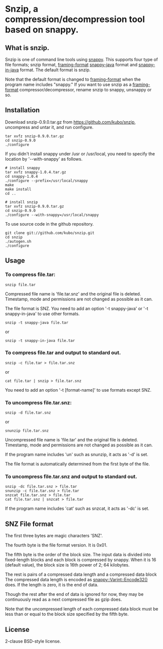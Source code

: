 Snzip, a compression/decompression tool based on snappy.
========================================================

What is snzip.
--------------

Snzip is one of command line tools using [snappy][].
This supports four type of file formats; snzip format,
[framing-format][] [snappy-java][] format and [snappy-in-java][]
format. The default format is snzip.

Note that the default format is changed to [framing-format][] when
the program name includes "snappy." If you want to use snzip
as a [framing-format][] compressor/decompressor, rename snzip
to snappy, unsnappy or so.

Installation
------------

Download snzip-0.9.0.tar.gz from https://github.com/kubo/snzip,
uncompress and untar it, and run configure.

    tar xvfz snzip-0.9.0.tar.gz
    cd snzip-0.9.0
    ./configure

If you didn't install snappy under /usr or /usr/local, you need to specify
the location by '--with-snappy' as follows.

    # install snappy
    tar xvfz snappy-1.0.4.tar.gz
    cd snappy-1.0.4
    ./configure --prefix=/usr/local/snappy
    make
    make install
    cd ..
    
    # install snzip
    tar xvfz snzip-0.9.0.tar.gz
    cd snzip-0.9.0
    ./configure --with-snappy=/usr/local/snappy

To use source code in the github repository.

    git clone git://github.com/kubo/snzip.git
    cd snzip
    ./autogen.sh
    ./configure

Usage
-----

### To compress file.tar:

    snzip file.tar

Compressed file name is 'file.tar.snz' and the original file is deleted.
Timestamp, mode and permissions are not changed as possible as it can.

The file format is SNZ. You need to add an option '-t snappy-java' or
'-t snappy-in-java' to use other formats.

    snzip -t snappy-java file.tar

or

    snzip -t snappy-in-java file.tar

### To compress file.tar and output to standard out.

    snzip -c file.tar > file.tar.snz

or

    cat file.tar | snzip > file.tar.snz

You need to add an option '-t [format-name]' to use formats except SNZ.


### To uncompress file.tar.snz:

    snzip -d file.tar.snz

or

    snunzip file.tar.snz

Uncompressed file name is 'file.tar' and the original file is deleted.
Timestamp, mode and permissions are not changed as possible as it can.

If the program name includes 'un' such as snunzip, it acts as '-d' is set.

The file format is automatically determined from the first byte of the file.

### To uncompress file.tar.snz and output to standard out.

    snzip -dc file.tar.snz > file.tar
    snunzip -c file.tar.snz > file.tar
    snzcat file.tar.snz > file.tar
    cat file.tar.snz | snzcat > file.tar

If the program name includes 'cat' such as snzcat, it acts as '-dc' is set.

SNZ File format
---------------

The first three bytes are magic characters 'SNZ'.

The fourth byte is the file format version. It is 0x01.

The fifth byte is the order of the block size. The input data
is divided into fixed-length blocks and each block is compressed
by snappy. When it is 16 (default value), the block size is 16th
power of 2; 64 kilobytes.

The rest is pairs of a compressed data length and a compressed data block
The compressed data length is encoded as [snappy::Varint::Encode32()][] does.
If the length is zero, it is the end of data.

Though the rest after the end of data is ignored for now, they
may be continuously read as a next compressed file as gzip does.

Note that the uncompressed length of each compressed data block must be
less than or equal to the block size specified by the fifth byte.

License
-------

2-clause BSD-style license.

[snappy]: http://code.google.com/p/snappy/
[framing-format]: http://code.google.com/p/snappy/source/browse/trunk/framing_format.txt?r=55
[Issue 34: Command line tool]: http://code.google.com/p/snappy/issues/detail?id=34
[snappy::Varint::Encode32()]: http://code.google.com/p/snappy/source/browse/trunk/snappy-stubs-internal.h?r=51#461
[snappy-java]: http://code.google.com/p/snappy-java/
[snappy-in-java]: https://github.com/dain/snappy
